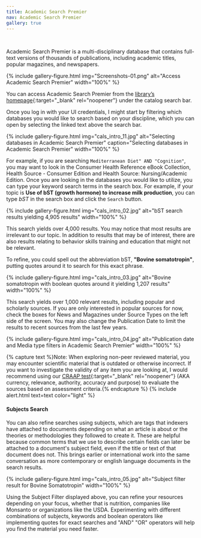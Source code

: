 ```yaml
---
title: Academic Search Premier
nav: Academic Search Premier
gallery: true
---
```

<br>

Academic Search Premier is a multi-disciplinary database that contains full-text versions of thousands of publications, including academic titles, popular magazines, and newspapers. 

{% include gallery-figure.html img="Screenshots-01.png" alt="Access Academic Search Premier" width="100%" %}

You can access Academic Search Premier from the [library’s homepage](https://www.lib.uidaho.edu/){:target="_blank" rel="noopener"} under the catalog search bar. 

Once you log in with your UI credentials, I might start by filtering which databases you would like to search based on your discipline, which you can open by selecting the linked text above the search bar. 

{% include gallery-figure.html img="cals_intro_11.jpg" alt="Selecting databases in Academic Search Premier" caption="Selecting databases in Academic Search Premier" width="100%" %}

For example, if you are searching `Mediterranean Diet" AND "Cognition"`, you may want to look in the Consumer Health Reference eBook Collection, Health Source - Consumer Edition and Health Source: Nursing/Academic Edition.  Once you are looking in the databases you would like to utilize, you can type your keyword search terms in the search box. For example, if your topic is **Use of bST (growth hormone) to increase milk production**, you can type *bST* in the search box and click the `Search` button. 

{% include gallery-figure.html img="cals_intro_02.jpg" alt="bST search results yielding 4,905 results" width="100%" %}

This search yields over 4,000 results. You may notice that most results are irrelevant to our topic. In addition to results that may be of interest, there are also results relating to behavior skills training and education that might not be relevant. 

To refine, you could spell out the abbreviation bST, **"Bovine somatotropin"**, putting quotes around it to search for this exact phrase.

{% include gallery-figure.html img="cals_intro_03.jpg" alt="Bovine somatotropin with boolean quotes around it yielding 1,207 results" width="100%" %}

This search yields over 1,000 relevant results, including popular and scholarly sources. If you are only interested in popular sources for now, check the boxes for News and Magazines under Source Types on the left side of the screen. You may also change the Publication Date to limit the results to recent sources from the last few years. 

{% include gallery-figure.html img="cals_intro_04.jpg" alt="Publication date and Media type filters in Academic Search Premier" width="100%" %}

{% capture text %}Note: When exploring non-peer reviewed material, you may encounter scientific material that is outdated or otherwise incorrect. If you want to investigate the validity of any item you are looking at, I would recommend using our [CRAAP test](https://libguides.uidaho.edu/c.php?g=363237&p=2453602){:target="_blank" rel="noopener"} (AKA currency, relevance, authority, accuracy and purpose) to evaluate the sources based on assessment criteria.{% endcapture %}
{% include alert.html text=text color="light" %}

#### Subjects Search

You can also refine searches using subjects, which are tags that indexers have attached to documents depending on what an article is about or the theories or methodologies they followed to create it. These are helpful because common terms that we use to describe certain fields can later be attached to a document's subject field, even if the title or text of that document does not. This brings earlier or international work into the same conversation as more contemporary or english language documents in the search results.

{% include gallery-figure.html img="cals_intro_05.jpg" alt="Subject filter result for Bovine Somatotropin" width="100%" %}

Using the Subject Filter displayed above, you can refine your resources depending on your focus, whether that is nutrition, companies like Monsanto or organizations like the USDA. Experimenting with different combinations of subjects, keywords and boolean operators like implementing quotes for exact searches and "AND" "OR" operators will help you find the material you need faster.
